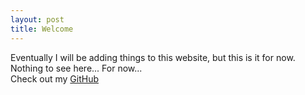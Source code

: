 ```yaml
---
layout: post
title: Welcome
---
```


Eventually I will be adding things to this website, but this is it for now.
<br>
Nothing to see here...
For now...
<br>
Check out my <a href="https://github.com/zachpanz88">GitHub</a>
